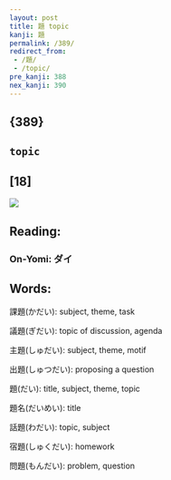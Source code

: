 ```yaml
---
layout: post
title: 題 topic
kanji: 題
permalink: /389/
redirect_from:
 - /題/
 - /topic/
pre_kanji: 388
nex_kanji: 390
---
```


## {389}

## `topic`

## [18]

<div class="stroke"><img src="E9A18C.png" /></div>

## Reading:

### On-Yomi: ダイ

## Words:

課題(かだい): subject, theme, task

議題(ぎだい): topic of discussion, agenda

主題(しゅだい): subject, theme, motif

出題(しゅつだい): proposing a question

題(だい): title, subject, theme, topic

題名(だいめい): title

話題(わだい): topic, subject

宿題(しゅくだい): homework

問題(もんだい): problem, question
